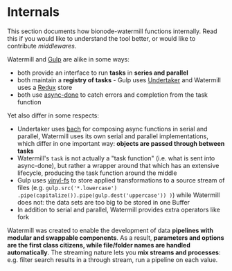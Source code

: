 # Internals

This section documents how bionode-watermill functions internally. Read this if you would like to understand the tool better, or would like to contribute *middlewares*.

Watermill and [Gulp](https://github.com/gulpjs/gulp) are alike in some ways:

- both provide an interface to run **tasks** in **series and parallel**
- both maintain a **registry of tasks** - Gulp uses [Undertaker](https://github.com/gulpjs/gulp) and Watermill uses a [Redux](https://github.com/reactjs/redux) store
- both use [async-done](https://github.com/gulpjs/async-done) to catch errors and completion from the task function

Yet also differ in some respects:

- Undertaker uses [bach](https://github.com/gulpjs/bach) for composing async 
functions in serial and parallel, Watermill uses its own serial and parallel 
implementations, which differ in one important way: **objects are passed through between tasks**
- Watermill's `task` is not actually a "task function" (i.e. what is sent into 
async-done), but rather a wrapper around that which has an extensive lifecycle, producing the task function around the middle
- Gulp uses [vinyl-fs](https://github.com/gulpjs/vinyl-fs) to store applied 
transformations to a source stream of files (e.g. `gulp.src('*.lowercase')
.pipe(capitalize()).pipe(gulp.dest('uppercase')) )`) while Watermill does not: 
the data sets are too big to be stored in one Buffer
- In addition to serial and parallel, Watermill provides extra operators like 
fork

Watermill was created to enable the development of data **pipelines with 
modular and swappable components**. As a result, **parameters and options are the first class citizens, while file/folder names are handled automatically**. The streaming nature lets you **mix streams and processes**: e.g. filter search results in a through stream, run a pipeline on each value.








